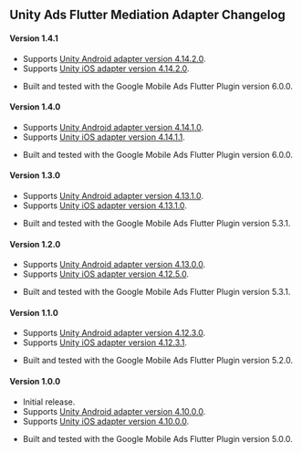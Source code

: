 ## Unity Ads Flutter Mediation Adapter Changelog

#### Version 1.4.1
- Supports [Unity Android adapter version 4.14.2.0](https://github.com/googleads/googleads-mobile-android-mediation/blob/main/ThirdPartyAdapters/unity/CHANGELOG.md#version-41420).
- Supports [Unity iOS adapter version 4.14.2.0](https://github.com/googleads/googleads-mobile-ios-mediation/blob/main/adapters/Unity/CHANGELOG.md#version-41420).
* Built and tested with the Google Mobile Ads Flutter Plugin version 6.0.0.

#### Version 1.4.0
- Supports [Unity Android adapter version 4.14.1.0](https://github.com/googleads/googleads-mobile-android-mediation/blob/main/ThirdPartyAdapters/unity/CHANGELOG.md#version-41410).
- Supports [Unity iOS adapter version 4.14.1.1](https://github.com/googleads/googleads-mobile-ios-mediation/blob/main/adapters/Unity/CHANGELOG.md#version-41411).
* Built and tested with the Google Mobile Ads Flutter Plugin version 6.0.0.

#### Version 1.3.0
- Supports [Unity Android adapter version 4.13.1.0](https://github.com/googleads/googleads-mobile-android-mediation/blob/main/ThirdPartyAdapters/unity/CHANGELOG.md#version-41310).
- Supports [Unity iOS adapter version 4.13.1.0](https://github.com/googleads/googleads-mobile-ios-mediation/blob/main/adapters/Unity/CHANGELOG.md#version-41310).
* Built and tested with the Google Mobile Ads Flutter Plugin version 5.3.1.

#### Version 1.2.0
- Supports [Unity Android adapter version 4.13.0.0](https://github.com/googleads/googleads-mobile-android-mediation/blob/main/ThirdPartyAdapters/unity/CHANGELOG.md#version-41300).
- Supports [Unity iOS adapter version 4.12.5.0](https://github.com/googleads/googleads-mobile-ios-mediation/blob/main/adapters/Unity/CHANGELOG.md#version-41250).
* Built and tested with the Google Mobile Ads Flutter Plugin version 5.3.1.

#### Version 1.1.0
- Supports [Unity Android adapter version 4.12.3.0](https://github.com/googleads/googleads-mobile-android-mediation/blob/main/ThirdPartyAdapters/unity/CHANGELOG.md#version-41230).
- Supports [Unity iOS adapter version 4.12.3.1](https://github.com/googleads/googleads-mobile-ios-mediation/blob/main/adapters/Unity/CHANGELOG.md#version-41231).
* Built and tested with the Google Mobile Ads Flutter Plugin version 5.2.0.

#### Version 1.0.0
- Initial release.
- Supports [Unity Android adapter version 4.10.0.0](https://github.com/googleads/googleads-mobile-android-mediation/blob/main/ThirdPartyAdapters/unity/CHANGELOG.md#version-41000).
- Supports [Unity iOS adapter version 4.10.0.0](https://github.com/googleads/googleads-mobile-ios-mediation/blob/main/adapters/Unity/CHANGELOG.md#version-41000).
* Built and tested with the Google Mobile Ads Flutter Plugin version 5.0.0.
